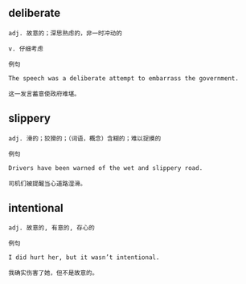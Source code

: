 
## deliberate
```
adj. 故意的；深思熟虑的，非一时冲动的

v. 仔细考虑

例句

The speech was a deliberate attempt to embarrass the government.

这一发言蓄意使政府难堪。
```
## slippery
```
adj. 滑的；狡猾的；（词语，概念）含糊的；难以捉摸的

例句

Drivers have been warned of the wet and slippery road.

司机们被提醒当心道路湿滑。
```
## intentional
```
adj. 故意的, 有意的, 存心的

例句

I did hurt her, but it wasn’t intentional.

我确实伤害了她，但不是故意的。
```